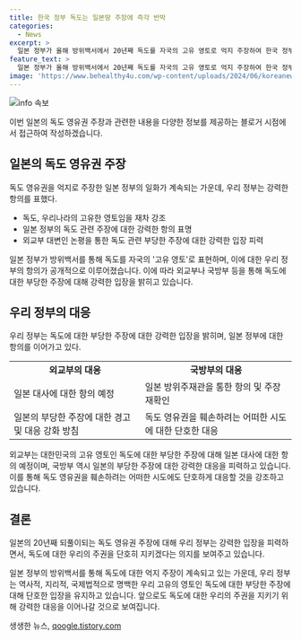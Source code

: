 ```yaml
---
title: 한국 정부 독도는 일본땅 주장에 즉각 반박
categories:
  - News
excerpt: >
  일본 정부가 올해 방위백서에서 20년째 독도를 자국의 고유 영토로 억지 주장하여 한국 정부로부터 강력한 항의를 받았다. 독도를 포함한 국제사례 및 명확한 국제법적 지위를 강조하며 불법 주장에 대응할 것을 경고했다. 또한, 국방부도 이에 대한 강력한 항의를 전달하고, 외교부는 주한일본대사관 관계자를 초치해 항의할 예정이다. 이에 대해 일본 측은 한국을 파트너로 지칭하며 한일 및 한미일 협력을 강화하고 있다.
feature_text: >
  일본 정부가 올해 방위백서에서 20년째 독도를 자국의 고유 영토로 억지 주장하여 한국 정부로부터 강력한 항의를 받았다. 독도를 포함한 국제사례 및 명확한 국제법적 지위를 강조하며 불법 주장에 대응할 것을 경고했다. 또한, 국방부도 이에 대한 강력한 항의를 전달하고, 외교부는 주한일본대사관 관계자를 초치해 항의할 예정이다. 이에 대해 일본 측은 한국을 파트너로 지칭하며 한일 및 한미일 협력을 강화하고 있다.
image: 'https://www.behealthy4u.com/wp-content/uploads/2024/06/koreanews.jpg'
---
```


<p><img src="https://www.behealthy4u.com/wp-content/uploads/2024/06/koreanews.jpg" alt="info 속보" /></p>

<p>이번 일본의 독도 영유권 주장과 관련한 내용을 다양한 정보를 제공하는 블로거 시점에서 접근하여 작성하겠습니다.</p>

<h2 data-ke-size="size26">일본의 독도 영유권 주장</h2>

<p>독도 영유권을 억지로 주장한 일본 정부의 일화가 계속되는 가운데, 우리 정부는 강력한 항의를 표했다.</p>

<ul>
  <li>독도, 우리나라의 고유한 영토임을 재차 강조</li>
  <li>일본 정부의 독도 관련 주장에 대한 강력한 항의 표명</li>
  <li>외교부 대변인 논평을 통한 독도 관련 부당한 주장에 대한 강력한 입장 피력</li>
</ul>

<p data-ke-size="size16">일본 정부가 방위백서를 통해 독도를 자국의 '고유 영토'로 표현하며, 이에 대한 우리 정부의 항의가 공개적으로 이루어졌습니다. 이에 따라 외교부나 국방부 등을 통해 독도에 대한 부당한 주장에 대해 강력한 입장을 밝히고 있습니다.</p>

<h2 data-ke-size="size26">우리 정부의 대응</h2>

<p>우리 정부는 독도에 대한 부당한 주장에 대한 강력한 입장을 밝히며, 일본 정부에 대한 항의를 이어가고 있다.</p>

<table>
  <tr>
    <td style="text-align: center; height: 17px;"><b>외교부의 대응</b></td>
    <td style="text-align: center; height: 17px;"><b>국방부의 대응</b></td>
  </tr>
  <tr>
    <td>일본 대사에 대한 항의 예정</td>
    <td>일본 방위주재관을 통한 항의 및 주장 재확인</td>
  </tr>
  <tr>
    <td>일본의 부당한 주장에 대한 경고 및 대응 강화 방침</td>
    <td>독도 영유권을 훼손하려는 어떠한 시도에 대한 단호한 대응</td>
  </tr>
</table>

<p data-ke-size="size16">외교부는 대한민국의 고유 영토인 독도에 대한 부당한 주장에 대해 일본 대사에 대한 항의 예정이며, 국방부 역시 일본의 부당한 주장에 대한 강력한 대응을 피력하고 있습니다. 이를 통해 독도 영유권을 훼손하려는 어떠한 시도에도 단호하게 대응할 것을 강조하고 있습니다.</p>

<h2 data-ke-size="size26">결론</h2>

<p>일본의 20년째 되풀이되는 독도 영유권 주장에 대해 우리 정부는 강력한 입장을 피력하면서, 독도에 대한 우리의 주권을 단호히 지키겠다는 의지를 보여주고 있습니다.</p>

<p data-ke-size="size16">일본 정부의 방위백서를 통해 독도에 대한 억지 주장이 계속되고 있는 가운데, 우리 정부는 역사적, 지리적, 국제법적으로 명백한 우리 고유의 영토인 독도에 대한 부당한 주장에 대해 단호한 입장을 유지하고 있습니다. 앞으로도 독도에 대한 우리의 주권을 지키기 위해 강력한 대응을 이어나갈 것으로 보여집니다.</p>
생생한 뉴스, <a href="https://qoogle.tistory.com" rel="dofollow">qoogle.tistory.com</a>


